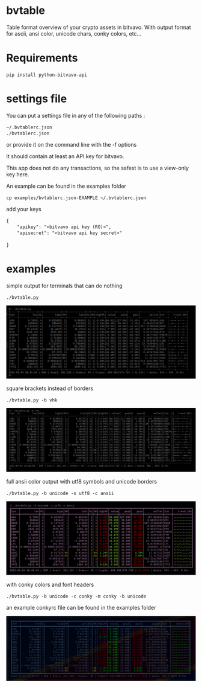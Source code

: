 # bvtable

Table format overview of your crypto assets in bitvavo.
With output format for ascii, ansi color, unicode chars, conky colors, etc...

# Requirements

```
pip install python-bitvavo-api
```

# settings file

You can put a settings file in any of the following paths :

```
~/.bvtablerc.json
./bvtablerc.json
```

or provide it on the command line with the -f options

It should contain at least an API key for bitvavo.

This app does not do any transactions, so the safest is to use a view-only key here.

An example can be found in the examples folder

```
cp examples/bvtablerc.json-EXAMPLE ~/.bvtablerc.json
```

add your keys

```
{
	"apikey": "<bitvavo api key (RO)>",
	"apisecret": "<bitvavo api key secret>"

}
```

# examples


simple output for terminals that can do nothing

```
./bvtable.py
```

![alt text](https://github.com/bibikiwi/bvtable/blob/main/doc/001-simple.png?raw=true)

square brackets instead of borders
```
./bvtable.py -b vhk
```

![alt text](https://github.com/bibikiwi/bvtable/blob/main/doc/002-square.png?raw=true)


full ansii color output with utf8 symbols and unicode borders
```
./bvtable.py -b unicode -s utf8 -c ansii
```

![alt text](https://github.com/bibikiwi/bvtable/blob/main/doc/003-coloransiutf8.png?raw=true)


with conky colors and font headers
```
./bvtable.py -b unicode -c conky -m conky -b unicode
```
an example conkyrc file can be found in the examples folder

![alt text](https://github.com/bibikiwi/bvtable/blob/main/doc/004-conky.png?raw=true)
	
